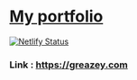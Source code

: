 # [My portfolio](https://greazey.com)

[![Netlify Status](https://api.netlify.com/api/v1/badges/d843bece-7654-42c0-86cc-83edd6d88882/deploy-status)](https://greazey.com)

### Link : https://greazey.com
